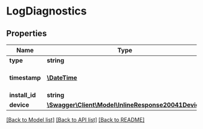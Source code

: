 # LogDiagnostics

## Properties
Name | Type | Description | Notes
------------ | ------------- | ------------- | -------------
**type** | **string** | Log type. | 
**timestamp** | [**\DateTime**](\DateTime.md) | Log creation timestamp. | 
**install_id** | **string** | Install ID. | 
**device** | [**\Swagger\Client\Model\InlineResponse20041Device**](InlineResponse20041Device.md) |  | 

[[Back to Model list]](../README.md#documentation-for-models) [[Back to API list]](../README.md#documentation-for-api-endpoints) [[Back to README]](../README.md)


